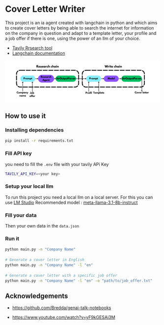 # Cover Letter Writer
This project is an ia agent created with langchain in python and which aims to create cover letters by being able to search the internet for information on the company in question and adapt to a template letter, your profile and a job offer if there is one, using the power of an llm of your choice.

 - [Tavily Rrsearch tool](https://app.tavily.com)
 - [Langchain documentation](https://python.langchain.com/docs/tutorials/)

![Chain graph](https://github.com/Gazeux33/CoverLetterWriter/blob/master/assets/graph_chain.png)



## How to use it

### Installing dependencies

```bash
pip install -r requirements.txt
```

### Fill API key
you need to fill the ```.env``` file with your tavily APi Key
```bash 
TAVILY_API_KEY=<your key>
```
### Setup your local llm

To run this project you need a local llm on a local server. For this you can use [LM Studio](https://lmstudio.ai/)
Recommended model : [meta-llama-3.1-8b-instruct](https://huggingface.co/lmstudio-community/Meta-Llama-3.1-8B-Instruct-GGUF)

### Fill your data

Then your own data in the ```data.json``` 

### Run it

```bash
python main.py -n "Company Name"

# Generate a cover letter in English
python main.py -n "Company Name" -l "en"

# Generate a cover letter with a specific job offer
python main.py -n "Company Name" -l "en" -o "path/to/job_offer.txt"
```





## Acknowledgements

 - https://github.com/Bredda/genai-talk-notebooks

 - https://www.youtube.com/watch?v=yF9kGESAi3M
